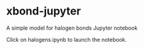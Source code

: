 # xbond-jupyter
A simple model for halogen bonds Jupyter notebook

Click on halogens.ipynb to launch the notebook.
